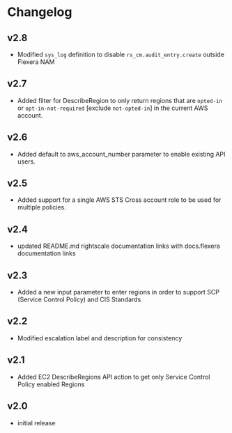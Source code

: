 # Changelog

## v2.8

- Modified `sys_log` definition to disable `rs_cm.audit_entry.create` outside Flexera NAM

## v2.7

- Added filter for DescribeRegion to only return regions that are `opted-in` or `opt-in-not-required` [exclude `not-opted-in`] in the current AWS account.

## v2.6

- Added default to aws_account_number parameter to enable existing API users.

## v2.5

- Added support for a single AWS STS Cross account role to be used for multiple policies.

## v2.4

- updated README.md rightscale documentation links with docs.flexera documentation links

## v2.3

- Added a new input parameter to enter regions in order to support SCP (Service Control Policy) and CIS Standards

## v2.2

- Modified escalation label and description for consistency

## v2.1

- Added EC2 DescribeRegions API action to get only Service Control Policy enabled Regions

## v2.0

- initial release
